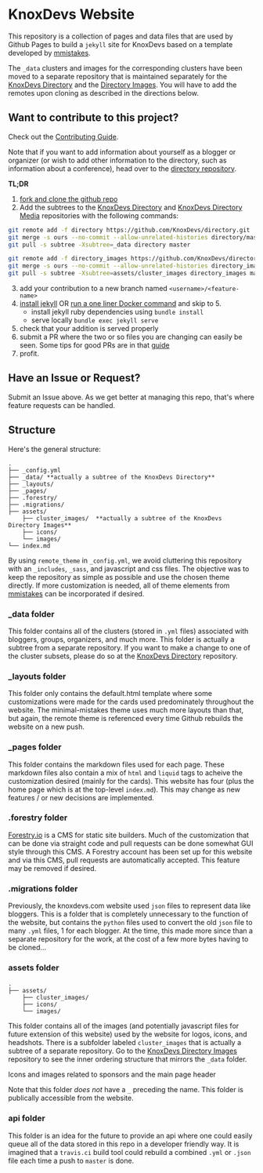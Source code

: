 # KnoxDevs Website

This repository is a collection of pages and data files that are used by Github Pages to build a `jekyll` site for KnoxDevs based on a template developed by [mmistakes](https://github.com/mmistakes/minimal-mistakes).

The `_data` clusters and images for the corresponding clusters have been moved to a separate repository that is maintained separately for the [KnoxDevs Directory](https://github.com/KnoxDevs/directory) and the [Directory Images](https://github.com/KnoxDevs/directory_images). You will have to add the remotes upon cloning as described in the directions below.

## Want to contribute to this project?

Check out the [Contributing Guide](https://github.com/KnoxDevs/knoxdevs.github.io/blob/master/Contributing.md).

Note that if you want to add information about yourself as a blogger or organizer (or wish to add other information to the directory, such as information about a conference), head over to the [directory repository](https://github.com/KnoxDevs/directory).

**TL;DR**
1. [fork and clone the github repo](https://guides.github.com/activities/forking/)
2. Add the subtrees to the [KnoxDevs Directory](https://github.com/KnoxDevs/directory) and [KnoxDevs Directory Media](https://github.com/KnoxDevs/directory_images) repositories with the following commands:
```bash
git remote add -f directory https://github.com/KnoxDevs/directory.git
git merge -s ours --no-commit --allow-unrelated-histories directory/master
git pull -s subtree -Xsubtree=_data directory master

git remote add -f directory_images https://github.com/KnoxDevs/directory_images.git
git merge -s ours --no-commit --allow-unrelated-histories directory_images/master
git pull -s subtree -Xsubtree=assets/cluster_images directory_images master
```
3. add your contribution to a new branch named `<username>/<feature-name>`
4. [install jekyll](https://jekyllrb.com/docs/installation/) OR [run a one liner Docker command](https://github.com/KnoxDevs/knoxdevs.github.io/blob/master/Contributing.md#docker-image) and skip to 5.
    - install jekyll ruby dependencies using `bundle install`
    - serve locally `bundle exec jekyll serve`
5. check that your addition is served properly
6. submit a PR where the two or so files you are changing can easily
   be seen. Some tips for good PRs are in that
   [guide](https://github.com/KnoxDevs/knoxdevs.github.io/blob/master/Contributing.md)
7. profit. 

## Have an Issue or Request?

Submit an Issue above. As we get better at managing this repo, that's where feature requests can be handled.

## Structure
Here's the general structure:

```
.
├── _config.yml
├── _data/ **actually a subtree of the KnoxDevs Directory**
├── _layouts/
├── _pages/
├── .forestry/
├── .migrations/
├── assets/
    ├── cluster_images/  **actually a subtree of the KnoxDevs Directory Images**
    ├── icons/
    └── images/
└── index.md
```

By using `remote_theme` in `_config.yml`, we avoid cluttering this repository with an `_includes`, `_sass`, and javascript and css files. The objective was to keep the repository as simple as possible and use the chosen theme directly. If more customization is needed, all of theme elements from [mmistakes](https://github.com/mmistakes/minimal-mistakes) can be incorporated if desired.

### _data folder

This folder contains all of the clusters (stored in `.yml` files) associated with bloggers, groups, organizers, and much more. This folder is actually a subtree from a separate repository. If you want to make a change to one of the cluster subsets, please do so at the [KnoxDevs Directory](https://github.com/KnoxDevs/directory) repository.

### _layouts folder

This folder only contains the default.html template where some customizations were made for the cards used predominately throughout the website. The minimal-mistakes theme uses much more layouts than that, but again, the remote theme is referenced every time Github rebuilds the website on a new push.

### _pages folder

This folder contains the markdown files used for each page. These markdown files also contain a mix of `html` and `liquid` tags to acheive the customization desired (mainly for the cards). This website has four (plus the home page which is at the top-level `index.md`). This may change as new features / or new decisions are implemented.

### .forestry folder

[Forestry.io](https://forestry.io) is a CMS for static site builders. Much of the customization that can be done via straight code and pull requests can be done somewhat GUI style through this CMS. A Forestry account has been set up for this website and via this CMS, pull requests are automatically accepted. This feature may be removed if desired.

### .migrations folder

Previously, the knoxdevs.com website used `json` files to represent data like bloggers. This is a folder that is completely unnecessary to the function of the website, but contains the `python` files used to convert the old `json` file to many `.yml` files, 1 for each blogger. At the time, this made more since than a separate repository for the work, at the cost of a few more bytes having to be cloned...

### assets folder

```
.
├── assets/
    ├── cluster_images/
    ├── icons/
    └── images/
```

This folder contains all of the images (and potentially javascript files for future extension of this website) used by the website for logos, icons, and headshots. There is a subfolder labeled `cluster_images` that is actually a subtree of a separate repository. Go to the [KnoxDevs Directory Images](https://github.com/KnoxDevs/directory_images) repository to see the inner ordering structure that mirrors the `_data` folder.

Icons and images related to sponsors and the main page header

Note that this folder _does not_ have a `_` preceding the name. This folder is publically accessible from the website.

### api folder

This folder is an idea for the future to provide an api where one could easily queue all of the data stored in this repo in a developer friendly way. It is imagined that a `travis.ci` build tool could rebuild a combined `.yml` or `.json` file each time a push to `master` is done.
